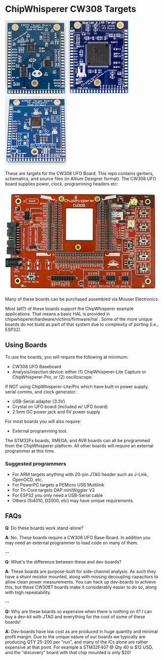 # ChipWhisperer CW308 Targets #

![](doc/esp32.jpg) ![](doc/s6lx9.jpg) ![](doc/stm32.jpg)

These are targets for the CW308 UFO Board. This repo contains gerbers, schematics, and source files (in Altium Designer format). The CW308 UFO board supplies power, clock, programming headers etc:

![](doc/cw308_top.png)

Many of these boards can be purchased assembled via Mouser Electronics.

Most (all?) of these boards support the ChipWhisperer example applications. That means a basic HAL is provided in chipwhisperer/hardware/victims/firmware/hal . Some of the more unique boards do not build as part of that system due to complexity of porting (i.e., ESP32).

## Using Boards ##

To use the boards, you will require the following at minimum:

* CW308 UFO Baseboard
* Analysis/injection device: either (1) ChipWhisperer-Lite Capture or ChipWhisperer-Pro, or (2) oscilloscope.


If NOT using ChipWhisperer-Lite/Pro which have built-in power supply, serial comms, and clock generator:

* USB-Serial adapter (3.3V)
* Crystal on UFO board (included w/ UFO board)
* 2.1mm DC power jack and 5V power supply

For most boards you will also require:
* External programming tool.

The STM32Fx boards, XMEGA, and AVR boards can all be programmed from the ChipWhisperer platform. All other boards will require an external programmer at this time.

### Suggested programmers ###

* For ARM targets anything with 20-pin JTAG header such as J-Link, OpenOCD, etc.
* For PowerPC targets a PEMicro USB Multilink
* For Tri-Core targets DAP miniWiggler V3
* For ESP32 you only need a USB-Serial cable
* Others (Si4010, D2000, etc) may have unique requirements.

## FAQs ##

**Q**: Do these boards work stand-alone?

**A**: No. These boards require a CW308 UFO Base-Board. In addition you may need an external programmer to load code on many of them.

--

**Q**: What's the difference between these and dev-boards?

**A**: These boards are purpose-built for side-channel analysis. As such they have a shunt resistor mounted, along with missing decoupling capacitors to allow clean power measurements. You can hack up dev-boards to achieve this, but these CW308T boards make it considerably easier to do so, along with high repeatability.

--

**Q:** Why are these boards so expensive when there is nothing on it? I can buy a dev-kit with JTAG and everything for the cost of some of these boards!

**A:** Dev-boards have low cost as are produced in huge quantity and minimal profit margin. Due to the unique nature of our boards we typically are producing QTY 25-200 per "run", and many of the ICs alone are rather expensive at that point. For example a STM32F407 @ Qty 40 is $12 USD, and the "discovery" board with that chip mounted is only $20!

